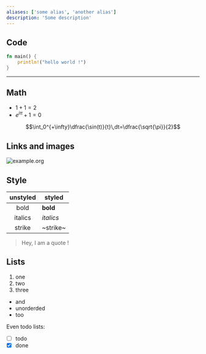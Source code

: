 ```yaml
---
aliases: ['some alias', 'another alias']
description: 'Some description'
---
```


## Code

```rust
fn main() {
    println!("hello world !")
}
```

---

## Math

- $1+1=2$
- $e^{i\pi}+1=0$

$$\int_0^{+\infty}\dfrac{\sin(t)}{t}\,dt=\dfrac{\sqrt{\pi}}{2}$$

## Links and images

![example.org](https://example.org/)

## Style

| unstyled | styled    |
| :-----:  | ------    |
| bold     | **bold**  |
| italics  | *italics* |
| strike   | ~strike~  |

> Hey, I am a quote !

## Lists

1) one
2) two
3) three

- and
- unorderded
- too

Even todo lists:

- [ ] todo
- [x] done
